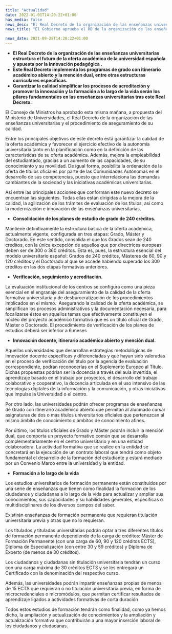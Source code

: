 ```yaml
---
title: "Actualidad"   
date: 2022-01-01T14:20:22+01:00
has_media: false
news_desc: "El Real Decreto de la organización de las enseñanzas universitarias estructura el futuro de la oferta académica de la universidad española y apuesta por la innovación pedagógica . Este Real Decreto implementa los programas de grado con itinerario académico abierto y la mención dual, entre otras estructuras curriculares específicas. Garantizar la calidad simplificar los procesos de acreditación y promover la innovación y la formación a lo largo de la vida serán los pilares fundamentales en las enseñanzas universitarias tras este Real Decreto."
news_title: "El Gobierno aprueba el RD de la organización de las enseñanzas universitarias para garantizar la calidad de la oferta académica"

news_date: 2021-09-28T14:20:22+01:00
---
```

<ul>
<li><b>El Real Decreto de la organizaci&oacute;n de las ense&ntilde;anzas universitarias estructura el futuro de la oferta acad&eacute;mica de la universidad espa&ntilde;ola y apuesta por la innovaci&oacute;n pedag&oacute;gica .</b></li>
<li><b>Este Real Decreto implementa los programas de grado con itinerario acad&eacute;mico abierto y la menci&oacute;n dual, entre otras estructuras curriculares espec&iacute;ficas.</b></li>
<li><b>Garantizar la calidad simplificar los procesos de acreditaci&oacute;n y promover la innovaci&oacute;n y la formaci&oacute;n a lo largo de la vida ser&aacute;n los pilares fundamentales en las ense&ntilde;anzas universitarias tras este Real Decreto.</b></li>
</ul>
<p>El Consejo de Ministros ha aprobado esta misma ma&ntilde;ana, a propuesta del Ministerio de Universidades, el Real Decreto de la organizaci&oacute;n de las ense&ntilde;anzas universitarias y el procedimiento de aseguramiento de su calidad.</p>
<p>Entre los principales objetivos de este decreto est&aacute;&nbsp;garantizar la calidad de la oferta acad&eacute;mica y favorecer el ejercicio efectivo de la autonom&iacute;a universitaria tanto en la planificaci&oacute;n como en la definici&oacute;n de las caracter&iacute;sticas de su oferta acad&eacute;mica. Adem&aacute;s, mejora la empleabilidad del estudiantado, gracias a un aumento de las capacidades, de su conocimiento y su movilidad. De igual forma, posibilita la ordenaci&oacute;n de la oferta de t&iacute;tulos oficiales por parte de las Comunidades Aut&oacute;nomas en el desarrollo de sus competencias, puesto que interrelaciona las demandas cambiantes de la sociedad y las iniciativas acad&eacute;micas universitarias.</p>
<p>As&iacute; entre las principales acciones que conforman este nuevo decreto se encuentran las siguientes. Todas ellas est&aacute;n dirigidas a la mejora de la calidad, la agilizaci&oacute;n de los tr&aacute;mites de evaluaci&oacute;n de los t&iacute;tulos, as&iacute; como la modernizaci&oacute;n e innovaci&oacute;n de las ense&ntilde;anzas universitarias.</p>
<ul>
<li><b>Consolidaci&oacute;n de los planes de estudio de grado de 240 cr&eacute;ditos.</b></li>
</ul>
<p>Mantiene definitivamente la estructura b&aacute;sica de la oferta acad&eacute;mica, actualmente vigente, configurada en tres etapas: Grado, M&aacute;ster y Doctorado. En este sentido, consolida el que los Grados sean de 240 cr&eacute;ditos, con la &uacute;nica excepci&oacute;n de aquellos que por directrices europeas deben ser de 300 o 360 cr&eacute;ditos. Esta es, pues, la estructura esencial del modelo universitario espa&ntilde;ol: Grados de 240 cr&eacute;ditos, M&aacute;steres de 60, 90 y 120 cr&eacute;ditos y el Doctorado al que se accede habiendo superado los 300 cr&eacute;ditos en las dos etapas formativas anteriores.</p>
<ul>
<li><b>Verificaci&oacute;n, seguimiento y acreditaci&oacute;n.</b></li>
</ul>
<p>La evaluaci&oacute;n institucional de los centros se configura como una pieza esencial en el engranaje del aseguramiento de la calidad de la oferta formativa universitaria y de desburocratizaci&oacute;n de los procedimientos implicados en el mismo. &nbsp;Asegurando la calidad de la oferta acad&eacute;mica, se simplifican los procesos administrativos y la documentaci&oacute;n necesaria, para focalizarse &eacute;stos en aquellos temas que efectivamente constituyen el n&uacute;cleo del proyecto acad&eacute;mico formativo que es un t&iacute;tulo oficial de Grado, M&aacute;ster o Doctorado.&nbsp;El procedimiento de verificaci&oacute;n de los planes de estudios deber&aacute; ser inferior a 6 meses</p>
<ul>
<li><b>Innovaci&oacute;n docente, itinerario acad&eacute;mico abierto y menci&oacute;n dual.</b></li>
</ul>
<p>Aquellas universidades que desarrollan estrategias metodol&oacute;gicas de innovaci&oacute;n docente espec&iacute;ficas y diferenciadas y que hayan sido valoradas en el proceso de verificaci&oacute;n del t&iacute;tulo por la agencia de evaluaci&oacute;n correspondiente, podr&aacute;n reconocerlas en el Suplemento Europeo al T&iacute;tulo. Dichas propuestas podr&iacute;an ser la docencia a trav&eacute;s del aula invertida, el aprendizaje basado en el trabajo por proyectos, el desarrollo del trabajo colaborativo y cooperativo, la docencia articulada en el uso intensivo de las tecnolog&iacute;as digitales de la informaci&oacute;n y la comunicaci&oacute;n, y otras iniciativas que impulse la Universidad o el centro.</p>
<p>Por otro lado, las universidades podr&aacute;n ofrecer programas de ense&ntilde;anzas de Grado con itinerario acad&eacute;mico abierto que permitan al alumnado cursar asignaturas de dos o m&aacute;s t&iacute;tulos universitarios oficiales que pertenezcan al mismo &aacute;mbito de conocimiento o &aacute;mbitos de conocimiento afines.</p>
<p>Por &uacute;ltimo, los t&iacute;tulos oficiales de Grado y M&aacute;ster podr&aacute;n incluir la menci&oacute;n dual, que comporta un proyecto formativo com&uacute;n que se desarrolla complementariamente en el centro universitario y en una entidad colaboradora. La actividad formativa que se realice en la entidad se concretar&aacute; en la ejecuci&oacute;n de un contrato laboral que tendr&aacute; como objeto fundamental el desarrollo de la formaci&oacute;n del estudiante y estar&aacute; mediado por un Convenio Marco entre la universidad y la entidad.</p>
<ul>
<li><b>Formaci&oacute;n a lo largo de la vida</b></li>
</ul>
<p>Los estudios universitarios de formaci&oacute;n permanente est&aacute;n constituidos por una serie de ense&ntilde;anzas que tienen como finalidad la formaci&oacute;n de los ciudadanos y ciudadanas a lo largo de la vida para actualizar y ampliar sus conocimientos, sus capacidades y su habilidades generales, espec&iacute;ficas o multidisciplinares de los diversos campos del saber.</p>
<p>Existir&aacute;n ense&ntilde;anzas de formaci&oacute;n permanente que requieran titulaci&oacute;n universitaria previa y otras que no lo requieran.</p>
<p>Los titulados y tituladas universitarias podr&aacute;n optar a tres diferentes t&iacute;tulos de formaci&oacute;n permanente dependiendo de la carga de cr&eacute;ditos: M&aacute;ster de Formaci&oacute;n Permanente (con una carga de 60, 90 y 120 cr&eacute;ditos ECTS), Diploma de Especializaci&oacute;n (con entre 30 y 59 cr&eacute;ditos) y Diploma de Experto (de menos de 30 cr&eacute;ditos).</p>
<p>Los ciudadanos y ciudadanas sin titulaci&oacute;n universitaria tendr&aacute;n un curso con una carga m&aacute;xima de 30 cr&eacute;ditos ECTS y se les entregar&aacute; un Certificado con la denominaci&oacute;n del respectivo curso.</p>
<p>Adem&aacute;s, las universidades podr&aacute;n impartir ense&ntilde;anzas propias de menos de 15 ECTS que requieran o no titulaci&oacute;n universitaria previa, en forma de microcredenciales o microm&oacute;dulos, que permitan certificar resultados de aprendizaje ligados a actividades formativas de corta duraci&oacute;n</p>
<p>Todos estos estudios de formaci&oacute;n tendr&aacute;n como finalidad, como ya hemos dicho, la ampliaci&oacute;n y actualizaci&oacute;n de conocimientos y la ampliaci&oacute;n y actualizaci&oacute;n formativa que contribuir&aacute;n a una mayor inserci&oacute;n laboral de los ciudadanos y ciudadanas.</p>
